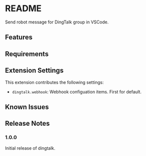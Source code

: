 # README

Send robot message for DingTalk group in VSCode.

## Features

## Requirements

## Extension Settings

This extension contributes the following settings:

* `dingtalk.webhook`: Webhook configuation items. First for default.

## Known Issues


## Release Notes


### 1.0.0

Initial release of dingtalk.